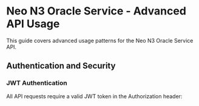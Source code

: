 # Neo N3 Oracle Service - Advanced API Usage

This guide covers advanced usage patterns for the Neo N3 Oracle Service API.

## Authentication and Security

### JWT Authentication

All API requests require a valid JWT token in the Authorization header: 
